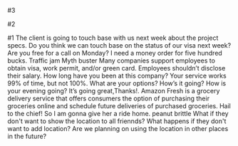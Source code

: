 #3

#2

#1
The client is going to touch base with us next week about the project specs.
Do you think we can touch base on the status of our visa next week?
Are you free for a call on Monday?
I need a money order for five hundred bucks.
Traffic jam
Myth buster
Many companies support employees to obtain visa, work permit, and/or green card.
Employees shouldn’t disclose their salary.
How long have you been at this company?
Your service works 99% of time, but not 100%.
What are your options?
How’s it going? How is your evening going? It’s going great,Thanks!.
Amazon Fresh is a grocery delivery service that offers consumers the option of purchasing their groceries online and schedule future deliveries of purchased groceries.
Hail to the chief!
So I am gonna give her a ride home.
peanut brittle
What if they don't want to show the location to all friennds?
What happens if they don't want to add location?
Are we planning on using the location in other places in the future?